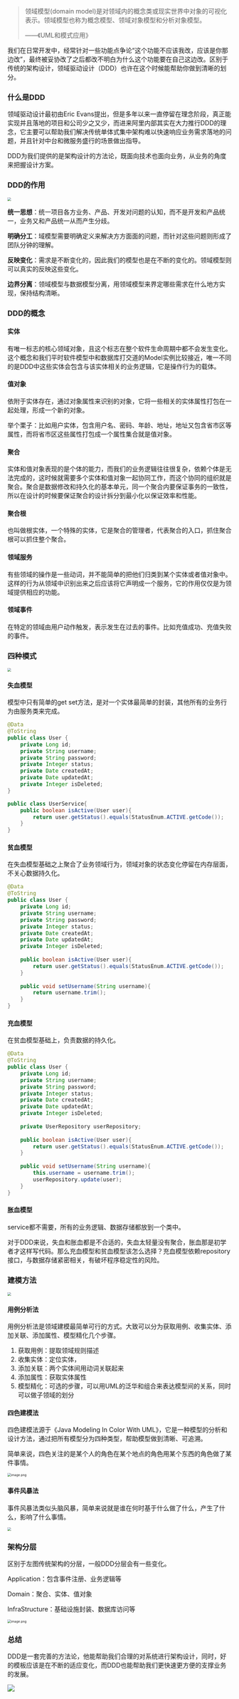 > 领域模型(domain model)是对领域内的概念类或现实世界中对象的可视化表示。领域模型也称为概念模型、领域对象模型和分析对象模型。
>
> ——《UML和模式应用》

我们在日常开发中，经常针对一些功能点争论“这个功能不应该我改，应该是你那边改”，最终被妥协改了之后都改不明白为什么这个功能要在自己这边改。区别于传统的架构设计，领域驱动设计（DDD）也许在这个时候能帮助你做到清晰的划分。



### 什么是DDD

领域驱动设计最初由Eric Evans提出，但是多年以来一直停留在理念阶段，真正能实现并且落地的项目和公司少之又少，而进来阿里内部其实在大力推行DDD的理念，它主要可以帮助我们解决传统单体式集中架构难以快速响应业务需求落地的问题，并且针对中台和微服务盛行的场景做出指导。



DDD为我们提供的是架构设计的方法论，既面向技术也面向业务，从业务的角度来把握设计方案。



### DDD的作用

<img src="https://tva1.sinaimg.cn/large/007S8ZIlgy1giuxpg48byj30u00jbn0l.jpg" style="zoom:50%;" />

**统一思想**：统一项目各方业务、产品、开发对问题的认知，而不是开发和产品统一，业务又和产品统一从而产生分歧。

**明确分工**：域模型需要明确定义来解决方方面面的问题，而针对这些问题则形成了团队分钟的理解。

**反映变化**：需求是不断变化的，因此我们的模型也是在不断的变化的。领域模型则可以真实的反映这些变化。

**边界分离**：领域模型与数据模型分离，用领域模型来界定哪些需求在什么地方实现，保持结构清晰。



### DDD的概念

#### 实体

有唯一标志的核心领域对象，且这个标志在整个软件生命周期中都不会发生变化。这个概念和我们平时软件模型中和数据库打交道的Model实例比较接近，唯一不同的是DDD中这些实体会包含与该实体相关的业务逻辑，它是操作行为的载体。



#### 值对象

依附于实体存在，通过对象属性来识别的对象，它将一些相关的实体属性打包在一起处理，形成一个新的对象。

举个栗子：比如用户实体，包含用户名、密码、年龄、地址，地址又包含省市区等属性，而将省市区这些属性打包成一个属性集合就是值对象。



#### 聚合

实体和值对象表现的是个体的能力，而我们的业务逻辑往往很复杂，依赖个体是无法完成的，这时候就需要多个实体和值对象一起协同工作，而这个协同的组织就是聚合。聚合是数据修改和持久化的基本单元，同一个聚合内要保证事务的一致性，所以在设计的时候要保证聚合的设计拆分到最小化以保证效率和性能。



#### 聚合根

也叫做根实体，一个特殊的实体，它是聚合的管理者，代表聚合的入口，抓住聚合根可以抓住整个聚合。



#### 领域服务

有些领域的操作是一些动词，并不能简单的把他们归类到某个实体或者值对象中。这样的行为从领域中识别出来之后应该将它声明成一个服务，它的作用仅仅是为领域提供相应的功能。



#### 领域事件

在特定的领域由用户动作触发，表示发生在过去的事件。比如充值成功、充值失败的事件。





### 四种模式

<img src="https://tva1.sinaimg.cn/large/007S8ZIlgy1giuxpi128mj30r80qcn40.jpg" style="zoom:50%;" />



#### 失血模型

模型中只有简单的get set方法，是对一个实体最简单的封装，其他所有的业务行为由服务类来完成。

```java
@Data
@ToString
public class User {
    private Long id;
    private String username;
    private String password;
    private Integer status;
    private Date createdAt;
    private Date updatedAt;
    private Integer isDeleted;
}

public class UserService{
    public boolean isActive(User user){
        return user.getStatus().equals(StatusEnum.ACTIVE.getCode());
    }
}
```



#### 贫血模型

在失血模型基础之上聚合了业务领域行为，领域对象的状态变化停留在内存层面，不关心数据持久化。

```java
@Data
@ToString
public class User {
    private Long id;
    private String username;
    private String password;
    private Integer status;
    private Date createdAt;
    private Date updatedAt;
    private Integer isDeleted;
    
    public boolean isActive(User user){
        return user.getStatus().equals(StatusEnum.ACTIVE.getCode());
    }
    
    public void setUsername(String username){
        return username.trim();
    }
}

```

#### 充血模型

在贫血模型基础上，负责数据的持久化。

```java
@Data
@ToString
public class User {
    private Long id;
    private String username;
    private String password;
    private Integer status;
    private Date createdAt;
    private Date updatedAt;
    private Integer isDeleted;
    
    private UserRepository userRepository;
    
    public boolean isActive(User user){
        return user.getStatus().equals(StatusEnum.ACTIVE.getCode());
    }
    
    public void setUsername(String username){
        this.username = username.trim();
        userRepository.update(user);
    }
}
```



#### 胀血模型

service都不需要，所有的业务逻辑、数据存储都放到一个类中。



对于DDD来说，失血和胀血都是不合适的，失血太轻量没有聚合，胀血那是初学者才这样写代码。那么充血模型和贫血模型该怎么选择？充血模型依赖repository接口，与数据存储紧密相关，有破坏程序稳定性的风险。



### 建模方法

<img src="https://tva1.sinaimg.cn/large/007S8ZIlgy1giuxpkncorj30u00jlahb.jpg" style="zoom:50%;" />



#### 用例分析法

用例分析法是领域建模最简单可行的方式。大致可以分为获取用例、收集实体、添加关联、添加属性、模型精化几个步骤。

1. 获取用例：提取领域规则描述
2. 收集实体：定位实体，
3. 添加关联：两个实体间用动词关联起来
4. 添加属性：获取实体属性
5. 模型精化：可选的步骤，可以用UML的泛华和组合来表达模型间的关系，同时可以做子领域的划分



#### 四色建模法

四色建模法源于《Java Modeling In Color With UML》，它是一种模型的分析和设计方法，通过把所有模型分为四种类型，帮助模型做到清晰、可追溯。

简单来说，四色关注的是某个人的角色在某个地点的角色用某个东西的角色做了某件事情。

<img src="https://tva1.sinaimg.cn/large/007S8ZIlgy1giuxpjkxopj30qm0moacx.jpg" alt="image.png" style="zoom:50%;" />

#### 事件风暴法

事件风暴法类似头脑风暴，简单来说就是谁在何时基于什么做了什么，产生了什么，影响了什么事情。

<img src="https://tva1.sinaimg.cn/large/007S8ZIlgy1giuxtffqmej30s00mo0w3.jpg" style="zoom:50%;" />



### 架构分层

区别于左图传统架构的分层，一般DDD分层会有一些变化。

Application：包含事件注册、业务逻辑等

Domain：聚合、实体、值对象

InfraStructure：基础设施封装、数据库访问等

<img src="https://tva1.sinaimg.cn/large/007S8ZIlgy1giuxpk5ch0j30u00jzdp8.jpg" alt="image.png" style="zoom:50%;" />



### 总结

DDD是一套完善的方法论，他能帮助我们合理的对系统进行架构设计，同时，好的模板应该是在不断的适应变化，而DDD也能帮助我们更快速更方便的支撑业务的发展。

![](https://tva1.sinaimg.cn/large/007S8ZIlgy1giuxuecmiej31bi0hc0vj.jpg)